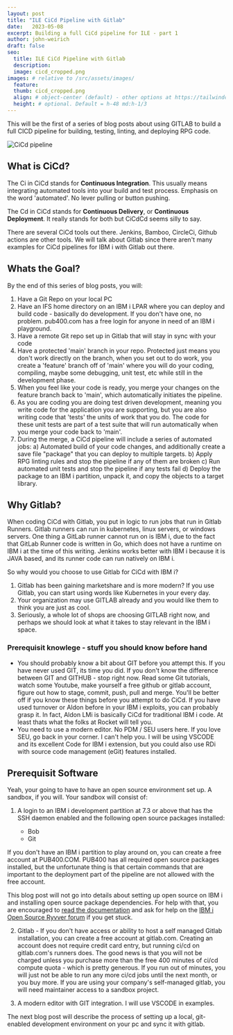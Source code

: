 ```yaml
---
layout: post
title: "ILE CiCd Pipeline with Gitlab"
date:   2023-05-08
excerpt: Building a full CiCd pipeline for ILE - part 1
author: john-weirich
draft: false
seo:
  title: ILE CiCd Pipeline with Gitlab
  description:
  image: cicd_cropped.png
images: # relative to /src/assets/images/
  feature:
  thumb: cicd_cropped.png
  align: # object-center (default) - other options at https://tailwindcss.com/docs/object-position
  height: # optional. Default = h-48 md:h-1/3
---
```

This will be the first of a series of blog posts about using GITLAB to build a full CICD pipeline for building, testing, linting, and deploying RPG code.

![CiCd pipeline](/assets/images/cicd_cropped.png)

## What is CiCd?

The Ci in CiCd stands for **Continuous Integration**.  This usually means integrating automated tools into your build and test process.  Emphasis on the word 'automated'.  No lever pulling or button pushing.

The Cd in CiCd stands for **Continuous Delivery**, or **Continuous Deployment**.  It really stands for both but CiCdCd seems silly to say.

There are several CiCd tools out there.  Jenkins, Bamboo, CircleCi, Github actions are other tools.  We will talk about Gitlab since there aren't many examples for CiCd pipelines for IBM i with Gitlab out there.

## Whats the Goal?

By the end of this series of blog posts, you will:

1. Have a Git Repo on your local PC
2. Have an IFS home directory on an IBM i LPAR where you can deploy and build code - basically do development.  If you don't have one, no problem.  pub400.com has a free login for anyone in need of an IBM i playground.
3. Have a remote Git repo set up in Gitlab that will stay in sync with your code
4. Have a protected 'main' branch in your repo.  Protected just means you don't work directly on the branch, when you set out to do work, you create a 'feature' branch off of 'main' where you will do your coding, compiling, maybe some debugging, unit test, etc while still in the development phase.
5. When you feel like your code is ready, you merge your changes on the feature branch back to 'main', which automatically initiates the pipeline.
6. As you are coding you are doing test driven development, meaning you write code for the application you are supporting, but you are also writing code that 'tests' the units of work that you do.  The code for these unit tests are part of a test suite that will run automatically when you merge your code back to 'main'.  
7. During the merge, a CiCd pipeline will include a series of automated jobs:
   a) Automated build of your code changes, and additionally create a save file "package" that you can deploy to multiple targets.
   b) Apply RPG linting rules and stop the pipeline if any of them are broken
   c) Run automated unit tests and stop the pipeline if any tests fail
   d) Deploy the package to an IBM i partition, unpack it, and copy the objects to a target library.

## Why Gitlab?

When coding CiCd with Gitlab, you put in logic to run jobs that run in Gitlab Runners.  Gitlab runners can run in kubernetes, linux servers, or windows servers.  One thing a GitLab runner cannot run on is IBM i, due to the fact that GitLab Runner code is written in Go, which does not have a runtime on IBM i at the time of this writing.  Jenkins works better with IBM i because it is JAVA based, and its runner code can run natively on IBM i.

So why would you choose to use Gitlab for CiCd with IBM i? 

1. Gitlab has been gaining marketshare and is more modern?  If you use Gitlab, you can start using words like Kubernetes in your every day.
2. Your organization may use GITLAB already and you would like them to think you are just as cool.
3. Seriously, a whole lot of shops are choosing GITLAB right now, and perhaps we should look at what it takes to stay relevant in the IBM i space.

### Prerequisit knowlege - stuff you should know before hand

* You should probably know a bit about GIT before you attempt this.  If you have never used GIT, its time you did.  If you don't know the difference between GIT and GITHUB - stop right now.  Read some Git tutorials, watch some Youtube, make yourself a free github or gitlab account, figure out how to stage, commit, push, pull and merge.  You'll be better off if you know these things before you attempt to do CiCd.  If you have used turnover or Aldon before in your IBM i exploits, you can probably grasp it.  In fact, Aldon LMi is basically CiCd for traditional IBM i code.  At least thats what the folks at Rocket will tell you.
* You need to use a modern editor.  No PDM / SEU users here.  If you love SEU, go back in your corner.  I can't help you.  I will be using VSCODE and its excellent Code for IBM i extension, but you could also use RDi with source code management (eGit) features installed.

## Prerequisit Software

Yeah, your going to have to have an open source environment set up.  A sandbox, if you will.  Your sandbox will consist of:

1. A login to an IBM i development partition at 7.3 or above that has the SSH daemon enabled and the following open source packages installed:
   
    * Bob
    * Git

If you don't have an IBM i partition to play around on, you can create a free account at PUB400.COM.  PUB400 has all required open source packages installed, but the unfortunate thing is that certain commands that are important to the deployment part of the pipeline are not allowed with the free account.

This blog post will not go into details about setting up open source on IBM i and installing open source package dependencies.  For help with that, you are encouraged to [read the documentation](https://www.ibm.com/support/pages/getting-started-open-source-package-management-ibm-i-acs) and ask for help on the [IBM i Open Source Ryvver forum](http://ibm.biz/ibmioss-chat-join) if you get stuck.

2. Gitlab - If you don't have access or ability to host a self managed Gitlab installation, you can create a free account at gitlab.com.  Creating an account does not require credit card entry, but running ci/cd on gitlab.com's runners does.  The good news is that you will not be charged unless you purchase more than the free 400 minutes of ci/cd compute quota - which is pretty generous.  If you run out of minutes, you will just not be able to run any more ci/cd jobs until the next month, or you buy more.  If you are using your company's self-managed gitlab, you will need maintainer access to a sandbox project.

3. A modern editor with GIT integration.  I will use VSCODE in examples.

The next blog post will describe the process of setting up a local, git-enabled development environment on your pc and sync it with gitlab.
